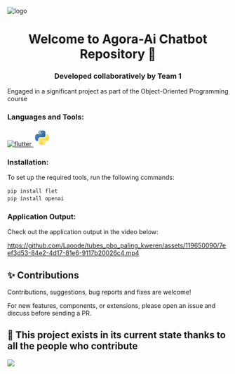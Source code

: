 ![logo](https://github.com/Laoode/tubes_pbo_paling_kweren/blob/main/Banner.png)

<h1 align="center">Welcome to Agora-Ai Chatbot Repository 👋</h1>
<h3 align="center">Developed collaboratively by Team 1</h3>

<p align="left">Engaged in a significant project as part of the Object-Oriented Programming course</p>

<h3 align="left">Languages and Tools:</h3>
<p align="left"> 
  <a href="https://flutter.dev" target="_blank" rel="noreferrer"> 
    <img src="https://www.vectorlogo.zone/logos/flutterio/flutterio-icon.svg" alt="flutter" width="40" height="40"/> 
  </a> 
  <a href="https://www.python.org" target="_blank" rel="noreferrer"> 
    <img src="https://raw.githubusercontent.com/devicons/devicon/master/icons/python/python-original.svg" alt="python" width="40" height="40"/> 
  </a> 
</p>

<h3 align="left">Installation:</h3>
<p align="left">To set up the required tools, run the following commands:</p>

```bash
pip install flet
pip install openai
```

<h3 align="left">Application Output:</h3>
<p align="left">Check out the application output in the video below:</p>

https://github.com/Laoode/tubes_pbo_paling_kweren/assets/119650090/7eef3d53-84e2-4d17-81e6-9117b20026c4.mp4

<h2 align="left">✨ Contributions</h2>
<p align="left">Contributions, suggestions, bug reports and fixes are welcome!</p>
<p align="left">For new features, components, or extensions, please open an issue and discuss before sending a PR.</p>

<h2 align="left">💖 This project exists in its current state thanks to all the people who contribute</h2>
<a href="https://github.com/laoode/AgoraAI_ChatBotApp/graphs/contributors">
  <img src="https://contrib.rocks/image?repo=laoode/AgoraAI_ChatBotApp" />
</a>









